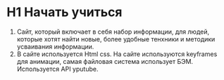 # H1 Начать учиться 
1. Сайт, который включает в себя набор информации, для людей, которые хотят найти новые, более удобные тенхники и методики усваивания информации. 
2. В сайте используется Html css. На сайте используются keyframes для анимации, самая файловая система использует БЭМ. Используется API yputube. 
